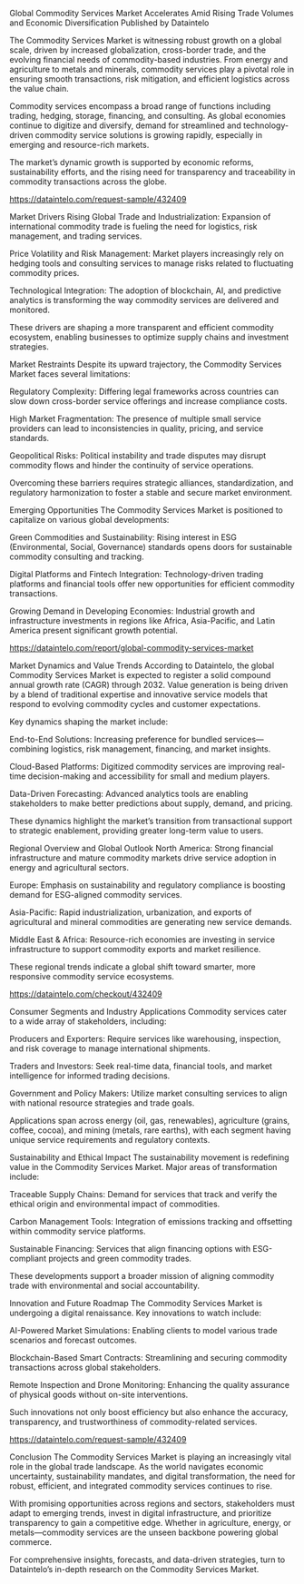 Global Commodity Services Market Accelerates Amid Rising Trade Volumes and Economic Diversification
Published by Dataintelo

The Commodity Services Market is witnessing robust growth on a global scale, driven by increased globalization, cross-border trade, and the evolving financial needs of commodity-based industries. From energy and agriculture to metals and minerals, commodity services play a pivotal role in ensuring smooth transactions, risk mitigation, and efficient logistics across the value chain.

Commodity services encompass a broad range of functions including trading, hedging, storage, financing, and consulting. As global economies continue to digitize and diversify, demand for streamlined and technology-driven commodity service solutions is growing rapidly, especially in emerging and resource-rich markets.

The market’s dynamic growth is supported by economic reforms, sustainability efforts, and the rising need for transparency and traceability in commodity transactions across the globe.

https://dataintelo.com/request-sample/432409

Market Drivers
Rising Global Trade and Industrialization: Expansion of international commodity trade is fueling the need for logistics, risk management, and trading services.

Price Volatility and Risk Management: Market players increasingly rely on hedging tools and consulting services to manage risks related to fluctuating commodity prices.

Technological Integration: The adoption of blockchain, AI, and predictive analytics is transforming the way commodity services are delivered and monitored.

These drivers are shaping a more transparent and efficient commodity ecosystem, enabling businesses to optimize supply chains and investment strategies.

Market Restraints
Despite its upward trajectory, the Commodity Services Market faces several limitations:

Regulatory Complexity: Differing legal frameworks across countries can slow down cross-border service offerings and increase compliance costs.

High Market Fragmentation: The presence of multiple small service providers can lead to inconsistencies in quality, pricing, and service standards.

Geopolitical Risks: Political instability and trade disputes may disrupt commodity flows and hinder the continuity of service operations.

Overcoming these barriers requires strategic alliances, standardization, and regulatory harmonization to foster a stable and secure market environment.

Emerging Opportunities
The Commodity Services Market is positioned to capitalize on various global developments:

Green Commodities and Sustainability: Rising interest in ESG (Environmental, Social, Governance) standards opens doors for sustainable commodity consulting and tracking.

Digital Platforms and Fintech Integration: Technology-driven trading platforms and financial tools offer new opportunities for efficient commodity transactions.

Growing Demand in Developing Economies: Industrial growth and infrastructure investments in regions like Africa, Asia-Pacific, and Latin America present significant growth potential.

https://dataintelo.com/report/global-commodity-services-market

Market Dynamics and Value Trends
According to Dataintelo, the global Commodity Services Market is expected to register a solid compound annual growth rate (CAGR) through 2032. Value generation is being driven by a blend of traditional expertise and innovative service models that respond to evolving commodity cycles and customer expectations.

Key dynamics shaping the market include:

End-to-End Solutions: Increasing preference for bundled services—combining logistics, risk management, financing, and market insights.

Cloud-Based Platforms: Digitized commodity services are improving real-time decision-making and accessibility for small and medium players.

Data-Driven Forecasting: Advanced analytics tools are enabling stakeholders to make better predictions about supply, demand, and pricing.

These dynamics highlight the market’s transition from transactional support to strategic enablement, providing greater long-term value to users.

Regional Overview and Global Outlook
North America: Strong financial infrastructure and mature commodity markets drive service adoption in energy and agricultural sectors.

Europe: Emphasis on sustainability and regulatory compliance is boosting demand for ESG-aligned commodity services.

Asia-Pacific: Rapid industrialization, urbanization, and exports of agricultural and mineral commodities are generating new service demands.

Middle East & Africa: Resource-rich economies are investing in service infrastructure to support commodity exports and market resilience.

These regional trends indicate a global shift toward smarter, more responsive commodity service ecosystems.

https://dataintelo.com/checkout/432409

Consumer Segments and Industry Applications
Commodity services cater to a wide array of stakeholders, including:

Producers and Exporters: Require services like warehousing, inspection, and risk coverage to manage international shipments.

Traders and Investors: Seek real-time data, financial tools, and market intelligence for informed trading decisions.

Government and Policy Makers: Utilize market consulting services to align with national resource strategies and trade goals.

Applications span across energy (oil, gas, renewables), agriculture (grains, coffee, cocoa), and mining (metals, rare earths), with each segment having unique service requirements and regulatory contexts.

Sustainability and Ethical Impact
The sustainability movement is redefining value in the Commodity Services Market. Major areas of transformation include:

Traceable Supply Chains: Demand for services that track and verify the ethical origin and environmental impact of commodities.

Carbon Management Tools: Integration of emissions tracking and offsetting within commodity service platforms.

Sustainable Financing: Services that align financing options with ESG-compliant projects and green commodity trades.

These developments support a broader mission of aligning commodity trade with environmental and social accountability.

Innovation and Future Roadmap
The Commodity Services Market is undergoing a digital renaissance. Key innovations to watch include:

AI-Powered Market Simulations: Enabling clients to model various trade scenarios and forecast outcomes.

Blockchain-Based Smart Contracts: Streamlining and securing commodity transactions across global stakeholders.

Remote Inspection and Drone Monitoring: Enhancing the quality assurance of physical goods without on-site interventions.

Such innovations not only boost efficiency but also enhance the accuracy, transparency, and trustworthiness of commodity-related services.

https://dataintelo.com/request-sample/432409

Conclusion
The Commodity Services Market is playing an increasingly vital role in the global trade landscape. As the world navigates economic uncertainty, sustainability mandates, and digital transformation, the need for robust, efficient, and integrated commodity services continues to rise.

With promising opportunities across regions and sectors, stakeholders must adapt to emerging trends, invest in digital infrastructure, and prioritize transparency to gain a competitive edge. Whether in agriculture, energy, or metals—commodity services are the unseen backbone powering global commerce.

For comprehensive insights, forecasts, and data-driven strategies, turn to Dataintelo’s in-depth research on the Commodity Services Market.
